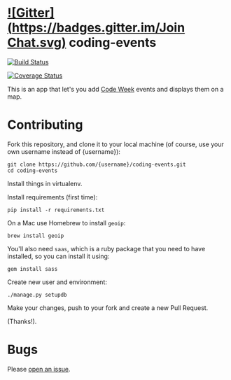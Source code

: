 [![Gitter](https://badges.gitter.im/Join Chat.svg)](https://gitter.im/codeeu/coding-events?utm_source=badge&utm_medium=badge&utm_campaign=pr-badge)
coding-events
=============

[![Build Status](https://travis-ci.org/codeeu/coding-events.svg?branch=master)](https://travis-ci.org/codeeu/coding-events)

[![Coverage Status](https://img.shields.io/coveralls/codeeu/coding-events.svg)](https://coveralls.io/r/codeeu/coding-events?branch=master)

This is an app that let's you add [Code Week](http://events.codeweek.eu/) events and displays them on a map.


Contributing
=======
Fork this repository, and clone it to your local machine (of course, use your own username instead of {username}):

	git clone https://github.com/{username}/coding-events.git
	cd coding-events

Install things in virtualenv.

Install requirements (first time):

	pip install -r requirements.txt
	
On a Mac use Homebrew to install `geoip`:

	brew install geoip
	
You'll also need `saas`, which is a ruby package that you need to have installed, so you can install it using:

	gem install sass
		
Create new user and environment:

	./manage.py setupdb


Make your changes, push to your fork and create a new Pull Request.

(Thanks!).

Bugs
=======
Please [open an issue](https://github.com/codeeu/coding-events/issues).


